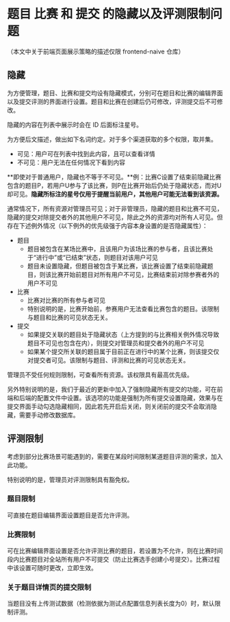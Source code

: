 # 题目 比赛 和 提交 的隐藏以及评测限制问题

（本文中关于前端页面展示策略的描述仅限 frontend-naive 仓库）

## 隐藏

为方便管理，题目、比赛和提交均设有隐藏模式，分别可在题目和比赛的编辑界面以及提交评测的界面进行设置。题目和比赛在创建后仍可修改，评测提交后不可修改。

隐藏的内容在列表中展示时会在 ID 后面标注星号。

为方便后文描述，做出如下名词约定。对于多个渠道获取的多个权限，取并集。

- 可见：用户可在列表中找到此内容，且可以查看详情
- 不可见：用户无法在任何情况下看到内容

\*\*即使对于普通用户，隐藏也不等于不可见。\*\*例：比赛C设置了结束前隐藏比赛包含的题目P，若用户U参与了该比赛，则P在比赛开始后仍处于隐藏状态，而对U却可见。**隐藏所标注的星号仅用于提醒当前用户，其他用户可能无法看到该资源。**

通常情况下，所有资源对管理员可见；对于非管理员，隐藏的题目和比赛不可见，隐藏的提交对除提交者外的其他用户不可见，除此之外的资源均对所有人可见。但存在下述例外情况（以下例外的优先级强于内容本身设置的是否隐藏属性）：

- 题目
  - 题目被包含在某场比赛中，且该用户为该场比赛的参与者，且该比赛处于“进行中”或“已结束”状态，则题目对该用户可见
  - 题目未设置隐藏，但题目被包含于某比赛，该比赛设置了结束前隐藏题目，则该比赛开始前题目对所有用户不可见，比赛结束前对除参赛者外的用户不可见
- 比赛
  - 比赛对比赛的所有参与者可见
  - 特别说明的是，比赛开始前，参赛用户无法查看比赛包含的题目。该限制与题目和比赛的可见状态无关。
- 提交
  - 如果提交关联的题目处于隐藏状态（上方提到的与比赛相关例外情况导致题目不可见也包含在内），则提交对管理员和提交者外的用户不可见
  - 如果某个提交所关联的题目属于目前正在进行中的某个比赛，则该提交仅对提交者可见。该限制与题目、评测和比赛的可见状态无关。

管理员不受任何规则限制，可查看所有资源。该权限具有最高优先级。

另外特别说明的是，我们于最近的更新中加入了强制隐藏所有提交的功能，可在前端和后端的配置文件中设置。该选项的功能是强制为所有提交设置隐藏，效果与在提交界面手动勾选隐藏相同，因此若先开启后关闭，则关闭前的提交不会取消隐藏，需要手动修改数据库。

## 评测限制

考虑到部分比赛场景可能遇到的，需要在某段时间限制某道题目评测的需求，加入此功能。

特别说明的是，管理员对评测限制具有豁免权。

### 题目限制

可直接在题目编辑界面设置题目是否允许评测。

### 比赛限制

可在比赛编辑界面设置是否允许评测比赛的题目，若设置为不允许，则在比赛时间段内比赛题目对全站所有用户不可提交（防止比赛选手创建小号提交）。比赛过程中该设置可随时更改，立即生效。

### 关于题目详情页的提交限制

当题目没有上传测试数据（检测依据为测试点配置信息列表长度为0）时，默认限制评测。
